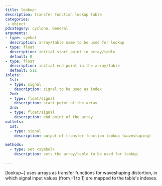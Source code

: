 ```yaml
---
title: lookup~
description: transfer function lookup table
categories:
 - object
pdcategory: cyclone, General
arguments:
- type: symbol
  description: array/table name to be used for lookup
- type: float
  description: initial start point in array/table
  default: 0
- type: float
  description: initial end point in the array/table
  default: 511
inlets:
  1st:
  - type: signal
    description: signal to be used as index
  2nd:
  - type: float/signal
    description: start point of the array
  3rd:
  - type: float/signal
    description: end point of the array
outlets:
  1st:
  - type: signal
    description: output of transfer function lookup (waveshaping)

methods:
  - type: set <symbol>
    description: sets the array/table to be used for lookup

---
```


[lookup~] uses arrays as transfer functions for waveshaping distortion, in which signal input values (from -1 to 1) are mapped to the table's indexes.

